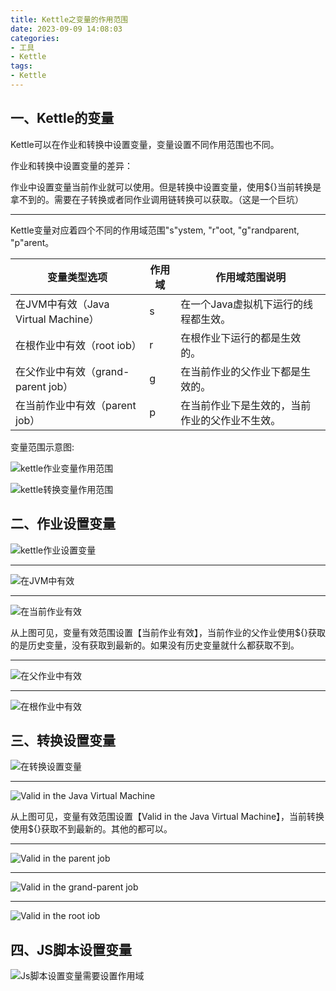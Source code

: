 ```yaml
---
title: Kettle之变量的作用范围
date: 2023-09-09 14:08:03
categories:
- 工具
- Kettle
tags:
- Kettle
---
```


## 一、Kettle的变量

Kettle可以在作业和转换中设置变量，变量设置不同作用范围也不同。

作业和转换中设置变量的差异：

作业中设置变量当前作业就可以使用。但是转换中设置变量，使用${}当前转换是拿不到的。需要在子转换或者同作业调用链转换可以获取。（这是一个巨坑）

------

Kettle变量对应着四个不同的作用域范围"s"ystem, "r"oot, "g"randparent, "p"arent。

| 变量类型选项                        | 作用域 | 作用域范围说明                                 |
| ----------------------------------- | ------ | ---------------------------------------------- |
| 在JVM中有效（Java Virtual Machine） | s      | 在一个Java虚拟机下运行的线程都生效。           |
| 在根作业中有效（root iob）          | r      | 在根作业下运行的都是生效的。                   |
| 在父作业中有效（grand-parent job）  | g      | 在当前作业的父作业下都是生效的。               |
| 在当前作业中有效（parent job）      | p      | 在当前作业下是生效的，当前作业的父作业不生效。 |

变量范围示意图:

![kettle作业变量作用范围](https://raw.githubusercontent.com/li123sai/myPictures/main/img/variable18.png)



![kettle转换变量作用范围](https://raw.githubusercontent.com/li123sai/myPictures/main/img/variable11.png)

## 二、作业设置变量

![kettle作业设置变量](https://raw.githubusercontent.com/li123sai/myPictures/main/img/variable13.png)

------

![在JVM中有效](https://raw.githubusercontent.com/li123sai/myPictures/main/img/variable14.png)



------

![在当前作业有效](https://raw.githubusercontent.com/li123sai/myPictures/main/img/variable15.png)

从上图可见，变量有效范围设置【当前作业有效】，当前作业的父作业使用${}获取的是历史变量，没有获取到最新的。如果没有历史变量就什么都获取不到。

------

![在父作业中有效](https://raw.githubusercontent.com/li123sai/myPictures/main/img/variable16.png)



------

![在根作业中有效](https://raw.githubusercontent.com/li123sai/myPictures/main/img/variable17.png)





## 三、转换设置变量

![在转换设置变量](https://raw.githubusercontent.com/li123sai/myPictures/main/img/variable12.png)

------

![Valid in the Java Virtual Machine](https://raw.githubusercontent.com/li123sai/myPictures/main/img/varable6.png)

从上图可见，变量有效范围设置【Valid in the Java Virtual Machine】，当前转换使用${}获取不到最新的。其他的都可以。

------

![Valid in the parent job](https://raw.githubusercontent.com/li123sai/myPictures/main/img/variable4.png)



------

![Valid in the grand-parent job](https://raw.githubusercontent.com/li123sai/myPictures/main/img/varable8.png)



------

![Valid in the root iob](https://raw.githubusercontent.com/li123sai/myPictures/main/img/variable9.png)



## 四、JS脚本设置变量

![Js脚本设置变量需要设置作用域](https://raw.githubusercontent.com/li123sai/myPictures/main/img/variable1.png)

